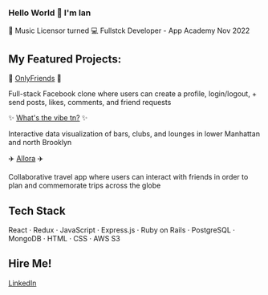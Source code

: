 ### Hello World 👋 I'm Ian

🎵 Music Licensor turned 💻 Fullstck Developer - App Academy Nov 2022 

## My Featured Projects:
👫 [OnlyFriends](https://onlyfriends24.herokuapp.com/) 👫

Full-stack Facebook clone where users can create a profile, login/logout, + send posts, likes, comments, and friend requests

✨ [What's the vibe tn?](https://ianverger.github.io/Whats-the-vibe-tn/) ✨

Interactive data visualization of bars, clubs, and lounges in lower Manhattan and north Brooklyn

✈️ [Allora](https://allora.onrender.com/) ✈️ 

Collaborative travel app where users can interact with friends in order to plan and commemorate trips across the globe

## Tech Stack
React · Redux · JavaScript · Express.js · Ruby on Rails · PostgreSQL · MongoDB · HTML · CSS · AWS S3

## Hire Me!
[LinkedIn](https://www.linkedin.com/in/ian-verger-02067951/)

<!--
**ianverger/ianverger** is a ✨ _special_ ✨ repository because its `README.md` (this file) appears on your GitHub profile.

Here are some ideas to get you started:

- 🔭 I’m currently working on ...
- 🌱 I’m currently learning ...
- 👯 I’m looking to collaborate on ...
- 🤔 I’m looking for help with ...
- 💬 Ask me about ...
- 📫 How to reach me: ...
- 😄 Pronouns: ...
- ⚡ Fun fact: ...
-->
